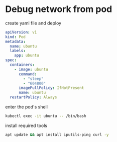 # Debug network from pod
create yaml file and deploy
```yaml
apiVersion: v1
kind: Pod
metadata:
  name: ubuntu
  labels:
    app: ubuntu
spec:
  containers:
    - image: ubuntu
      command:
        - "sleep"
        - "604800"
      imagePullPolicy: IfNotPresent
      name: ubuntu
  restartPolicy: Always
```
enter the pod's shell
```bash
kubectl exec -it ubuntu -- /bin/bash
```
install required tools
```bash
apt update && apt install iputils-ping curl -y
```
